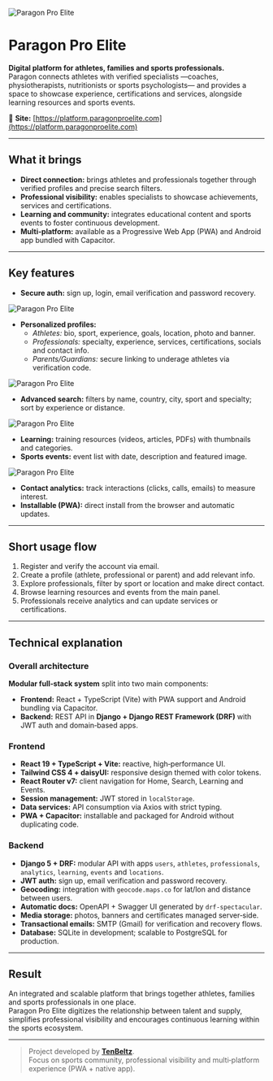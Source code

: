 ![Paragon Pro Elite](/projects/paragon.png)

# Paragon Pro Elite

**Digital platform for athletes, families and sports professionals.**  
Paragon connects athletes with verified specialists —coaches, physiotherapists, nutritionists or sports psychologists— and provides a space to showcase experience, certifications and services, alongside learning resources and sports events.

🔗 **Site:** [https://platform.paragonproelite.com](https://platform.paragonproelite.com)

---

## What it brings
- **Direct connection:** brings athletes and professionals together through verified profiles and precise search filters. 
- **Professional visibility:** enables specialists to showcase achievements, services and certifications.  
- **Learning and community:** integrates educational content and sports events to foster continuous development.  
- **Multi‑platform:** available as a Progressive Web App (PWA) and Android app bundled with Capacitor.  

---

## Key features
- **Secure auth:** sign up, login, email verification and password recovery.

![Paragon Pro Elite](/projects/paragon-login.png)

- **Personalized profiles:**
  - *Athletes:* bio, sport, experience, goals, location, photo and banner.  
  - *Professionals:* specialty, experience, services, certifications, socials and contact info.  
  - *Parents/Guardians:* secure linking to underage athletes via verification code.  
  
![Paragon Pro Elite](/projects/paragon-profile.png)

- **Advanced search:** filters by name, country, city, sport and specialty; sort by experience or distance.  
  
![Paragon Pro Elite](/projects/paragon-search.png)

- **Learning:** training resources (videos, articles, PDFs) with thumbnails and categories.  
- **Sports events:** event list with date, description and featured image.  
  
![Paragon Pro Elite](/projects/paragon-events.png)

- **Contact analytics:** track interactions (clicks, calls, emails) to measure interest.  
- **Installable (PWA):** direct install from the browser and automatic updates.  

---

## Short usage flow
1. Register and verify the account via email.  
2. Create a profile (athlete, professional or parent) and add relevant info.  
3. Explore professionals, filter by sport or location and make direct contact.  
4. Browse learning resources and events from the main panel.  
5. Professionals receive analytics and can update services or certifications.  

---

## Technical explanation

### Overall architecture
**Modular full‑stack system** split into two main components:
- **Frontend:** React + TypeScript (Vite) with PWA support and Android bundling via Capacitor.  
- **Backend:** REST API in **Django + Django REST Framework (DRF)** with JWT auth and domain‑based apps.  

### Frontend
- **React 19 + TypeScript + Vite:** reactive, high‑performance UI.  
- **Tailwind CSS 4 + daisyUI:** responsive design themed with color tokens.  
- **React Router v7:** client navigation for Home, Search, Learning and Events.  
- **Session management:** JWT stored in `localStorage`.  
- **Data services:** API consumption via Axios with strict typing.  
- **PWA + Capacitor:** installable and packaged for Android without duplicating code.  

### Backend
- **Django 5 + DRF:** modular API with apps `users`, `athletes`, `professionals`, `analytics`, `learning`, `events` and `locations`.  
- **JWT auth:** sign up, email verification and password recovery.  
- **Geocoding:** integration with `geocode.maps.co` for lat/lon and distance between users.  
- **Automatic docs:** OpenAPI + Swagger UI generated by `drf-spectacular`.  
- **Media storage:** photos, banners and certificates managed server‑side.  
- **Transactional emails:** SMTP (Gmail) for verification and recovery flows.  
- **Database:** SQLite in development; scalable to PostgreSQL for production.  

---

## Result
An integrated and scalable platform that brings together athletes, families and sports professionals in one place.  
Paragon Pro Elite digitizes the relationship between talent and supply, simplifies professional visibility and encourages continuous learning within the sports ecosystem.

---

> Project developed by **[TenBeltz](https://tenbeltz.com)**.  
> Focus on sports community, professional visibility and multi‑platform experience (PWA + native app).

